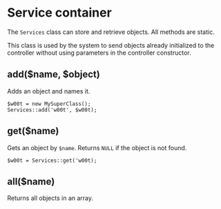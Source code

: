 # Service container

The `Services` class can store and retrieve objects.
All methods are static.

This class is used by the system to send objects already initialized
to the controller without using parameters in the controller constructor.

## add($name, $object)

Adds an object and names it.

    $w00t = new MySuperClass();
    Services::add('w00t', $w00t);

## get($name)

Gets an object by `$name`. Returns `NULL` if the object is not found.

    $w00t = Services::get('w00t);

## all($name)

Returns all objects in an array.